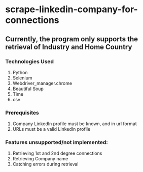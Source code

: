 # scrape-linkedin-company-for-connections

## Currently, the program only supports the retrieval of Industry and Home Country

### Technologies Used
1. Python
1. Selenium 
2. Webdriver_manager.chrome
3. Beautiful Soup
4. Time
5. csv


### Prerequisites
1. Company LinkedIn profile must be known, and in url format
2. URLs must be a valid LinkedIn profile



### Features unsupported/not implemented:
1. Retrieving 1st and 2nd degree connections
2. Retrieving Company name
3. Catching errors during retrieval